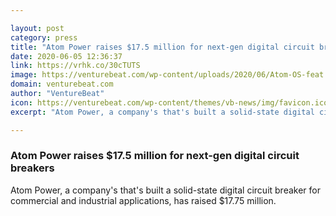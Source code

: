 ```yaml
---

layout: post
category: press
title: "Atom Power raises $17.5 million for next-gen digital circuit breakers"
date: 2020-06-05 12:36:37
link: https://vrhk.co/30cTUTS
image: https://venturebeat.com/wp-content/uploads/2020/06/Atom-OS-feat.png?w=1200&strip=all
domain: venturebeat.com
author: "VentureBeat"
icon: https://venturebeat.com/wp-content/themes/vb-news/img/favicon.ico
excerpt: "Atom Power, a company's that's built a solid-state digital circuit breaker for commercial and industrial applications, has raised $17.75 million."

---
```


### Atom Power raises $17.5 million for next-gen digital circuit breakers

Atom Power, a company's that's built a solid-state digital circuit breaker for commercial and industrial applications, has raised $17.75 million.